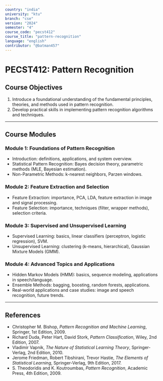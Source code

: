 ```yaml
---
country: "india"
university: "ktu"
branch: "cse"
version: "2024"
semester: "4"
course_code: "pecst412"
course_title: "pattern-recognition"
language: "english"
contributor: "@batman457"
---
```


# PECST412: Pattern Recognition

## Course Objectives
1. Introduce a foundational understanding of the fundamental principles, theories, and methods used in pattern recognition.  
2. Develop practical skills in implementing pattern recognition algorithms and techniques.

---

## Course Modules

### Module 1: Foundations of Pattern Recognition
- Introduction: definitions, applications, and system overview.  
- Statistical Pattern Recognition: Bayes decision theory, parametric methods (MLE, Bayesian estimation).  
- Non-Parametric Methods: k-nearest neighbors, Parzen windows.  

### Module 2: Feature Extraction and Selection
- Feature Extraction: importance, PCA, LDA, feature extraction in image and signal processing.  
- Feature Selection: importance, techniques (filter, wrapper methods), selection criteria.  

### Module 3: Supervised and Unsupervised Learning
- Supervised Learning: basics, linear classifiers (perceptron, logistic regression), SVM.  
- Unsupervised Learning: clustering (k-means, hierarchical), Gaussian Mixture Models (GMM).  

### Module 4: Advanced Topics and Applications
- Hidden Markov Models (HMM): basics, sequence modeling, applications in speech/language.  
- Ensemble Methods: bagging, boosting, random forests, applications.  
- Real-world applications and case studies: image and speech recognition, future trends.  

---

## References
- Christopher M. Bishop, *Pattern Recognition and Machine Learning*, Springer, 1st Edition, 2009.  
- Richard Duda, Peter Hart, David Stork, *Pattern Classification*, Wiley, 2nd Edition, 2007.  
- Vladimir Vapnik, *The Nature of Statistical Learning Theory*, Springer-Verlag, 2nd Edition, 2010.  
- Jerome Friedman, Robert Tibshirani, Trevor Hastie, *The Elements of Statistical Learning*, Springer-Verlag, 9th Edition, 2017.  
- S. Theodoridis and K. Koutroumbas, *Pattern Recognition*, Academic Press, 4th Edition, 2009.
